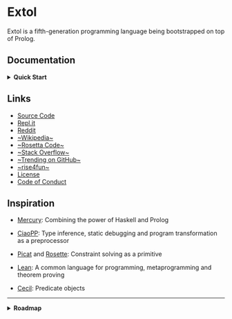 # Extol

Extol is a fifth-generation programming language being bootstrapped on top of Prolog.

## Documentation

<details><summary><b>Quick Start</b></summary><figure>

#### Setup Extol

Get the latest source code:

```
git clone https://github.com/extollers/extol
cd extol
```

Install GNU Prolog. For example, on Ubuntu:

```
sudo apt install gprolog
```

Build the compiler:

```
make 2
```

#### Using the REPL

```
$ ./build/stage2 repl

Extol> 1 + 1
2

Extol> 'Hello, world!'
Hello, world!
```

</figure></details>

## Links

- [Source Code](https://github.com/extollers/extol)
- [Repl.it](https://repl.it/github/extollers/extol)
- [Reddit](https://www.reddit.com/r/extollers/)
- [~Wikipedia~](https://en.wikipedia.org/wiki/Extol_(programming_language))
- [~Rosetta Code~](https://rosettacode.org/wiki/Category:Extol)
- [~Stack Overflow~](https://stackoverflow.com/questions/tagged/extol)
- [~Trending on GitHub~](https://github.com/trending/extol)
- [~rise4fun~](https://rise4fun.com/Extol)
- [License](LICENSE.md)
- [Code of Conduct](CODE_OF_CONDUCT.md)

## Inspiration

- [Mercury](http://www.mercurylang.org/):
  Combining the power of Haskell and Prolog

- [CiaoPP](https://ciao-lang.org/):
  Type inference, static debugging and program transformation as a preprocessor

- [Picat](http://picat-lang.org/) and [Rosette](https://docs.racket-lang.org/rosette-guide/index.html):
  Constraint solving as a primitive

- [Lean](https://leanprover.github.io/):
  A common language for programming, metaprogramming and theorem proving

- [Cecil](http://projectsweb.cs.washington.edu/research/projects/cecil/www/Release/index.html):
  Predicate objects

---

<details><summary><b>Roadmap</b></summary><figure>

- [x] A Prolog parser in Prolog that can parse itself
- [x] A Prolog generator for the parsed declarations
- [x] Improved syntax and semantics
- [x] Runtime type and contract checking
- [x] A REPL
- [x] Emacs mode
- [x] Include statement
- [x] Functions and expressions instead of predicates and goals
- [x] Stack traces
- [x] Clause transformation by annotation
- [ ] Modules and namespaces
- [ ] Indentation-sensitive syntax (get rid of those parentheses)
- [ ] Proper AST instead of raw terms (to allow better type checking)
- [ ] `nondet` clause annotations (to improve performance and reasoning)
- [ ] Replace `,` with `do` blocks
- [ ] Add `where` clauses
- [ ] Static type checking
- [ ] Explicit import of external functions
- [ ] Anonymous functions, lambdas and closures
- [ ] First-class functions
- [ ] Improved error messages
- [ ] Compile-time type checking
- [ ] Unicode
- [ ] Open sets
- [ ] Constraint solving
- [ ] Termination checking
- [ ] Theorem proving
- [ ] Parallelism
- [ ] Effects
- [ ] A faster backend

</figure></details>